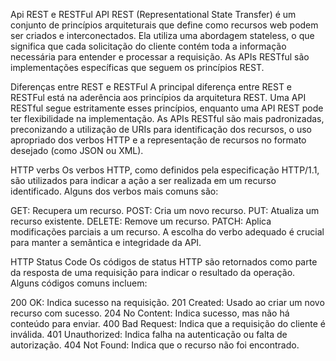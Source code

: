 Api REST e RESTFul
API REST (Representational State Transfer) é um conjunto de princípios arquiteturais que define como recursos web podem ser criados e interconectados. Ela utiliza uma abordagem stateless, o que significa que cada solicitação do cliente contém toda a informação necessária para entender e processar a requisição. As APIs RESTful são implementações específicas que seguem os princípios REST.

Diferenças entre REST e RESTFul
A principal diferença entre REST e RESTFul está na aderência aos princípios da arquitetura REST. Uma API RESTful segue estritamente esses princípios, enquanto uma API REST pode ter flexibilidade na implementação. As APIs RESTful são mais padronizadas, preconizando a utilização de URIs para identificação dos recursos, o uso apropriado dos verbos HTTP e a representação de recursos no formato desejado (como JSON ou XML).

HTTP verbs
Os verbos HTTP, como definidos pela especificação HTTP/1.1, são utilizados para indicar a ação a ser realizada em um recurso identificado. Alguns dos verbos mais comuns são:

GET: Recupera um recurso.
POST: Cria um novo recurso.
PUT: Atualiza um recurso existente.
DELETE: Remove um recurso.
PATCH: Aplica modificações parciais a um recurso.
A escolha do verbo adequado é crucial para manter a semântica e integridade da API.

HTTP Status Code
Os códigos de status HTTP são retornados como parte da resposta de uma requisição para indicar o resultado da operação. Alguns códigos comuns incluem:

200 OK: Indica sucesso na requisição.
201 Created: Usado ao criar um novo recurso com sucesso.
204 No Content: Indica sucesso, mas não há conteúdo para enviar.
400 Bad Request: Indica que a requisição do cliente é inválida.
401 Unauthorized: Indica falha na autenticação ou falta de autorização.
404 Not Found: Indica que o recurso não foi encontrado.
